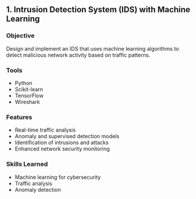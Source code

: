 ## 1. Intrusion Detection System (IDS) with Machine Learning  
### Objective  
Design and implement an IDS that uses machine learning algorithms to detect malicious network activity based on traffic patterns.  

### Tools  
- Python  
- Scikit-learn  
- TensorFlow  
- Wireshark  

### Features  
- Real-time traffic analysis  
- Anomaly and supervised detection models  
- Identification of intrusions and attacks  
- Enhanced network security monitoring  

### Skills Learned  
- Machine learning for cybersecurity  
- Traffic analysis  
- Anomaly detection  
